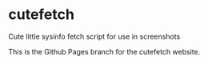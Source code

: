 # cutefetch
Cute little sysinfo fetch script for use in screenshots

This is the Github Pages branch for the cutefetch website.
